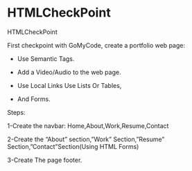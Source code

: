 # HTMLCheckPoint
HTMLCheckPoint


First checkpoint with GoMyCode, create a portfolio web page:


- Use Semantic Tags.

-  Add a Video/Audio to the web page.

- Use Local Links Use Lists Or Tables,

-  And Forms.

Steps:

1-Create the navbar: Home,About,Work,Resume,Contact 

2-Create the “About” section,”Work” Section,”Resume” Section,”Contact”Section(Using HTML Forms) 

3-Create The page footer.
